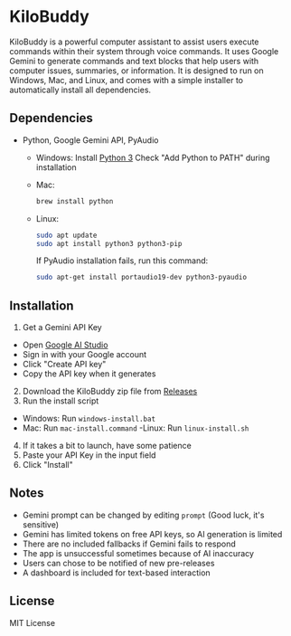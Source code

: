 # KiloBuddy

KiloBuddy is a powerful computer assistant to assist users execute commands within their system through voice commands. It uses Google Gemini to generate commands and text blocks that help users with computer issues, summaries, or information. It is designed to run on Windows, Mac, and Linux, and comes with a simple installer to automatically install all dependencies.

## Dependencies
- Python, Google Gemini API, PyAudio
  - Windows:
    Install [Python 3](https://python.org)
    Check "Add Python to PATH" during installation
  - Mac:
    ```bash
    brew install python
    ```
  - Linux:
    ```bash
    sudo apt update
    sudo apt install python3 python3-pip
    ```
    
    If PyAudio installation fails, run this command:
    ```bash
    sudo apt-get install portaudio19-dev python3-pyaudio
    ```
## Installation

1. Get a Gemini API Key
  - Open [Google AI Studio](https://aistudio.google.com/apikey)
  - Sign in with your Google account
  - Click "Create API key"
  - Copy the API key when it generates
2. Download the KiloBuddy zip file from [Releases](https://github.com/MichaelCreel/KiloBuddy/releases)
3. Run the install script
  - Windows:
    Run `windows-install.bat`
  - Mac:
    Run `mac-install.command`
  -Linux:
    Run `linux-install.sh`
4. If it takes a bit to launch, have some patience
5. Paste your API Key in the input field
6. Click "Install"

## Notes

- Gemini prompt can be changed by editing `prompt` (Good luck, it's sensitive)
- Gemini has limited tokens on free API keys, so AI generation is limited
- There are no included fallbacks if Gemini fails to respond
- The app is unsuccessful sometimes because of AI inaccuracy
- Users can chose to be notified of new pre-releases
- A dashboard is included for text-based interaction

## License

MIT License
